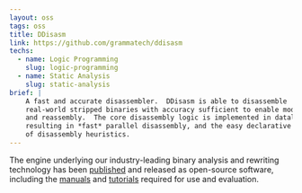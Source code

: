 ```yaml
---
layout: oss
tags: oss
title: DDisasm
link: https://github.com/grammatech/ddisasm
techs:
  - name: Logic Programming
    slug: logic-programming
  - name: Static Analysis
    slug: static-analysis
brief: |
    A fast and accurate disassembler.  DDisasm is able to disassemble
    real-world stripped binaries with accuracy sufficient to enable modification
    and reassembly.  The core disassembly logic is implemented in datalog
    resulting in *fast* parallel disassembly, and the easy declarative specification
    of disassembly heuristics.
---
```


The engine underlying our industry-leading binary analysis and
rewriting technology has been
[published](https://www.usenix.org/conference/usenixsecurity20/presentation/flores-montoya)
and released as open-source software, including the
[manuals](https://grammatech.github.io/gtirb) and
[tutorials](https://grammatech.github.io/gtirb/md_stack-stamp.html)
required for use and evaluation.
